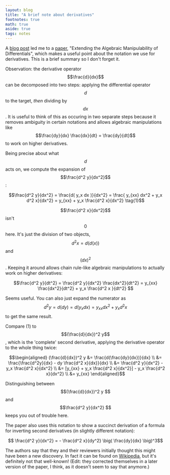 ```yaml
---
layout: blog
title: "A brief note about derivatives"
footnotes: true
math: true
aside: true
tags: notes
---
```


A [blog post](https://xorshammer.com) led me to a [paper](https://arxiv.org/pdf/1801.09553.pdf), "Extending the Algebraic Manipulability of Differentials", which makes a useful point about the notation we use for derivatives. This is a brief summary so I don't forget it.

Observation: the derivative operator $$\frac{d}{dx}$$ can be decomposed into two steps: applying the differential operator $$d$$ to the target, _then_ dividing by $$dx$$. It is useful to think of this as occuring in two separate steps because it removes ambiguity in certain notations and allows algebraic manipulations like $$\frac{dy}{dx} \frac{dx}{dt} = \frac{dy}{dt}$$ to work on higher derivatives.

Being precise about what $$d$$ acts on, we compute the expansion of $$\frac{d^2 y}{dx^2}$$:

$$\frac{d^2 y}{dx^2} = \frac{d( y_x dx )}{dx^2} = \frac{ y_{xx} dx^2 + y_x d^2 x}{dx^2} = y_{xx} + y_x \frac{d^2 x}{dx^2} \tag{1}$$

<!--more-->

$$\frac{d^2 x}{dx^2}$$ isn't $$0$$ here. It's just the division of two objects, $$d^2 x = d(d(x))$$ and $$(dx)^2$$. Keeping it around allows chain rule-like algebraic manipulations to actually work on higher derivatives:

$$\frac{d^2 y}{dt^2} = \frac{d^2 y}{dx^2} \frac{dx^2}{dt^2}  = y_{xx} \frac{dx^2}{dt^2} + y_x \frac{d^2 x }{dt^2} $$

Seems useful. You can also just expand the numerator as $$d^2 y = d(dy) = d (y_x dx) = y_{xx} dx^2 + y_x d^2 x$$ to get the same result.

Compare (1) to $$(\frac{d}{dx})^2 y$$, which is the 'complete' second derivative, applying the derivative operator to the whole thing twice:

$$\begin{aligned}
(\frac{d}{dx})^2 y &= \frac{d(\frac{dy}{dx})}{dx} \\
&= \frac{\frac{d^2y}{dx} - dy \frac{d^2 x}{dx}}{dx} \\
&= \frac{d^2 y}{dx^2} - y_x \frac{d^2 x}{dx^2} \\
&=  [y_{xx} + y_x \frac{d^2 x}{dx^2}] - y_x \frac{d^2 x}{dx^2} \\
&= y_{xx}
\end{aligned}$$

Distinguishing between $$(\frac{d}{dx})^2 y $$ and $$\frac{d^2 y}{dx^2} $$ keeps you out of trouble here.

The paper also uses this notation to show a succinct derivation of a formula for inverting second derivatives (in slightly different notation):

$$ \frac{d^2 y}{dx^2} = - \frac{d^2 x}{dy^2} \big( \frac{dy}{dx} \big)^3$$

The authors say that they and their reviewers initially thought this might have been a new discovery. In fact it can be found on [Wikipedia](https://en.wikipedia.org/wiki/Inverse_functions_and_differentiation#Higher_derivatives), but it's definitely not that well-known! (Edit: they corrected themselves in a later version of the paper, I think, as it doesn't seem to say that anymore.)

